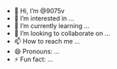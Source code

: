 - 👋 Hi, I’m @9075v
- 👀 I’m interested in ...
- 🌱 I’m currently learning ...
- 💞️ I’m looking to collaborate on ...
- 📫 How to reach me ...
- 😄 Pronouns: ...
- ⚡ Fun fact: ...

<!---
9075v/9075v is a ✨ special ✨ repository because its `README.md` (this file) appears on your GitHub profile.
You can click the Preview link to take a look at your changes.
--->
